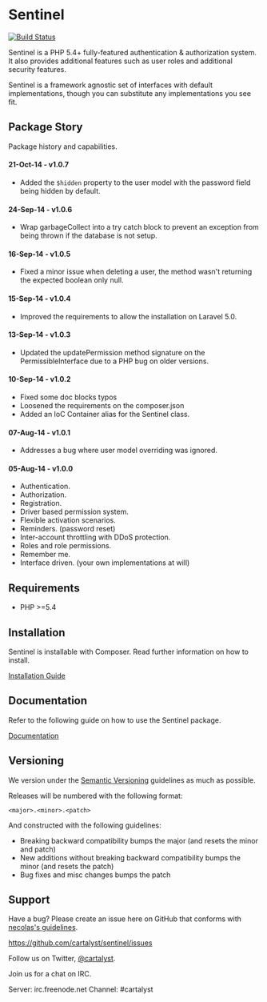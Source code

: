 # Sentinel

[![Build Status](http://ci.cartalyst.com/build-status/svg/6)](http://ci.cartalyst.com/build-status/view/6)

Sentinel is a PHP 5.4+ fully-featured authentication & authorization system. It also provides additional features such as user roles and additional security features.

Sentinel is a framework agnostic set of interfaces with default implementations, though you can substitute any implementations you see fit.

## Package Story

Package history and capabilities.

#### 21-Oct-14 - v1.0.7

- Added the `$hidden` property to the user model with the password field being hidden by default.

#### 24-Sep-14 - v1.0.6

- Wrap garbageCollect into a try catch block to prevent an exception from being thrown if the database is not setup.

#### 16-Sep-14 - v1.0.5

- Fixed a minor issue when deleting a user, the method wasn't returning the expected boolean only null.

#### 15-Sep-14 - v1.0.4

- Improved the requirements to allow the installation on Laravel 5.0.

#### 13-Sep-14 - v1.0.3

- Updated the updatePermission method signature on the PermissibleInterface due to a PHP bug on older versions.

#### 10-Sep-14 - v1.0.2

- Fixed some doc blocks typos
- Loosened the requirements on the composer.json
- Added an IoC Container alias for the Sentinel class.

#### 07-Aug-14 - v1.0.1

- Addresses a bug where user model overriding was ignored.

#### 05-Aug-14 - v1.0.0

- Authentication.
- Authorization.
- Registration.
- Driver based permission system.
- Flexible activation scenarios.
- Reminders. (password reset)
- Inter-account throttling with DDoS protection.
- Roles and role permissions.
- Remember me.
- Interface driven. (your own implementations at will)

## Requirements

- PHP >=5.4

## Installation

Sentinel is installable with Composer. Read further information on how to install.

[Installation Guide](https://cartalyst.com/manual/sentinel#installation)

## Documentation

Refer to the following guide on how to use the Sentinel package.

[Documentation](https://cartalyst.com/manual/sentinel)

## Versioning

We version under the [Semantic Versioning](http://semver.org/) guidelines as much as possible.

Releases will be numbered with the following format:

`<major>.<minor>.<patch>`

And constructed with the following guidelines:

* Breaking backward compatibility bumps the major (and resets the minor and patch)
* New additions without breaking backward compatibility bumps the minor (and resets the patch)
* Bug fixes and misc changes bumps the patch

## Support

Have a bug? Please create an issue here on GitHub that conforms with [necolas's guidelines](https://github.com/necolas/issue-guidelines).

https://github.com/cartalyst/sentinel/issues

Follow us on Twitter, [@cartalyst](http://twitter.com/cartalyst).

Join us for a chat on IRC.

Server: irc.freenode.net
Channel: #cartalyst
